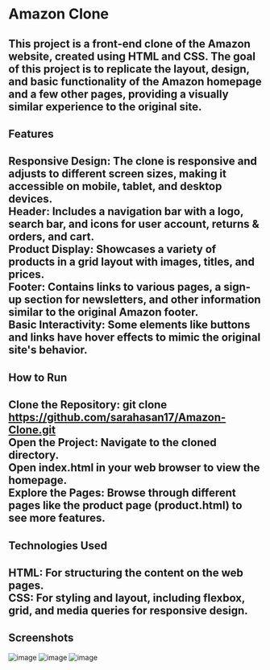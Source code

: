 # Amazon Clone
This project is a front-end clone of the Amazon website, created using HTML and CSS. The goal of this project is to replicate the layout, design, and basic functionality of the Amazon homepage and a few other pages, providing a visually similar experience to the original site.
-----
## Features
**Responsive Design**: The clone is responsive and adjusts to different screen sizes, making it accessible on mobile, tablet, and desktop devices.<br>
**Header**: Includes a navigation bar with a logo, search bar, and icons for user account, returns & orders, and cart.<br>
**Product Display**: Showcases a variety of products in a grid layout with images, titles, and prices.<br>
**Footer**: Contains links to various pages, a sign-up section for newsletters, and other information similar to the original Amazon footer.<br>
**Basic Interactivity**: Some elements like buttons and links have hover effects to mimic the original site's behavior.<br>
-----
## How to Run
**Clone the Repository:**
git clone https://github.com/sarahasan17/Amazon-Clone.git<br>
**Open the Project:**
Navigate to the cloned directory.<br>
Open index.html in your web browser to view the homepage.<br>
**Explore the Pages:**
Browse through different pages like the product page (product.html) to see more features.<br>
-----
## Technologies Used
**HTML**: For structuring the content on the web pages.<br>
**CSS**: For styling and layout, including flexbox, grid, and media queries for responsive design.<br>
-----
## Screenshots
![image](https://github.com/user-attachments/assets/0c7bd5cc-f61a-4511-84ac-d831fe2df2a6)
![image](https://github.com/user-attachments/assets/13d02b0e-bbeb-4a1f-9bef-198bfdb5e91c)
![image](https://github.com/user-attachments/assets/c2b273d7-69c5-4c03-80e6-003b9817f225)



